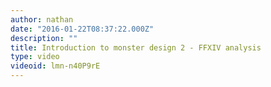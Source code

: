 ```yaml
---
author: nathan
date: "2016-01-22T08:37:22.000Z"
description: ""
title: Introduction to monster design 2 - FFXIV analysis
type: video
videoid: lmn-n40P9rE
---
```

